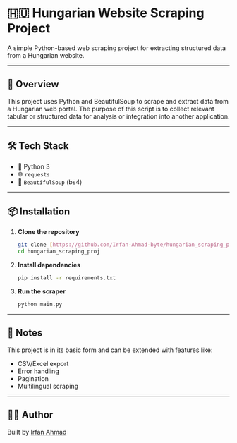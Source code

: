 # 🇭🇺 Hungarian Website Scraping Project

A simple Python-based web scraping project for extracting structured data from a Hungarian website.

---

## 📄 Overview

This project uses Python and BeautifulSoup to scrape and extract data from a Hungarian web portal. The purpose of this script is to collect relevant tabular or structured data for analysis or integration into another application.

---

## 🛠️ Tech Stack

-   🐍 Python 3
-   🌐 `requests`
-   🧹 `BeautifulSoup` (bs4)

---

## 📦 Installation

1.  **Clone the repository**

    ```bash
    git clone [https://github.com/Irfan-Ahmad-byte/hungarian_scraping_proj.git](https://github.com/Irfan-Ahmad-byte/hungarian_scraping_proj.git)
    cd hungarian_scraping_proj
    ```

2.  **Install dependencies**

    ```bash
    pip install -r requirements.txt
    ```

3.  **Run the scraper**

    ```bash
    python main.py
    ```

---

## 📌 Notes

This project is in its basic form and can be extended with features like:

-   CSV/Excel export
-   Error handling
-   Pagination
-   Multilingual scraping

---

## 👨‍💻 Author

Built by [Irfan Ahmad](!https://github.com/irfan-ahmad-byte)